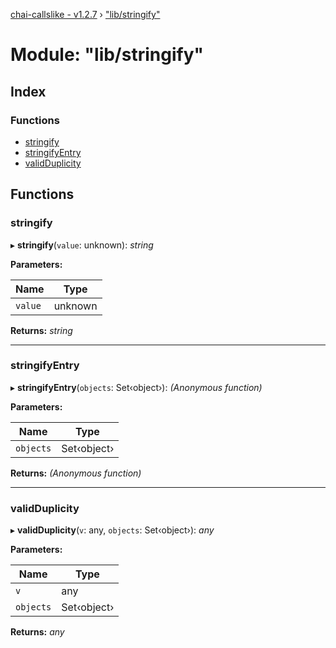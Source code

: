 [chai-callslike - v1.2.7](../README.md) › ["lib/stringify"](_lib_stringify_.md)

# Module: "lib/stringify"

## Index

### Functions

* [stringify](_lib_stringify_.md#stringify)
* [stringifyEntry](_lib_stringify_.md#stringifyentry)
* [validDuplicity](_lib_stringify_.md#validduplicity)

## Functions

###  stringify

▸ **stringify**(`value`: unknown): *string*

**Parameters:**

Name | Type |
------ | ------ |
`value` | unknown |

**Returns:** *string*

___

###  stringifyEntry

▸ **stringifyEntry**(`objects`: Set‹object›): *(Anonymous function)*

**Parameters:**

Name | Type |
------ | ------ |
`objects` | Set‹object› |

**Returns:** *(Anonymous function)*

___

###  validDuplicity

▸ **validDuplicity**(`v`: any, `objects`: Set‹object›): *any*

**Parameters:**

Name | Type |
------ | ------ |
`v` | any |
`objects` | Set‹object› |

**Returns:** *any*
